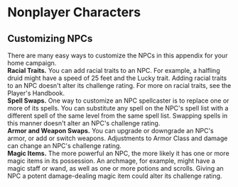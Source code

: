 # Nonplayer Characters 
## Customizing NPCs 
There are many easy ways to customize the NPCs in this appendix for your home campaign.    
**Racial Traits.** You can add racial traits to an NPC. For example, a halfling druid might have a speed of 25 feet and the Lucky trait. Adding racial traits to an NPC doesn't alter its challenge rating. For more on racial traits, see the Player's Handbook.    
**Spell Swaps.** One way to customize an NPC spellcaster is to replace one or more of its spells. You can substitute any spell on the NPC's spell list with a different spell of the same level from the same spell list. Swapping spells in this manner doesn't alter an NPC's challenge rating.    
**Armor and Weapon Swaps.** You can upgrade or downgrade an NPC's armor, or add or switch weapons. Adjustments to Armor Class and damage can change an NPC's challenge rating.    
**Magic Items.** The more powerful an NPC, the more likely it has one or more magic items in its possession. An archmage, for example, might have a magic staff or wand, as well as one or more potions and scrolls. Giving an NPC a potent damage-dealing magic item could alter its challenge rating.
